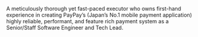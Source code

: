 A meticulously thorough yet fast-paced executor who owns first-hand experience in creating PayPay’s (Japan’s No.1 mobile payment application) highly reliable, performant, and feature rich payment system as a Senior/Staff Software Engineer and Tech Lead.
